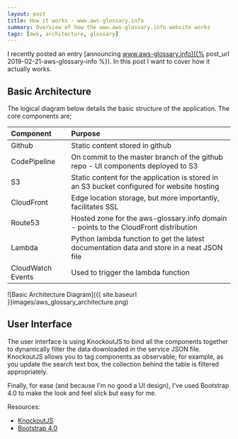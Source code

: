 ```yaml
---
layout: post
title: How it works - www.aws-glossary.info
summary: Overview of how the www.aws-glossary.info website works
tags: [aws, architecture, glossary]
---
```


I recently posted an entry [announcing www.aws-glossary.info]({% post_url 2019-02-21-aws-glossary-info %}). In this post I want to cover how it actually works.

## Basic Architecture

The logical diagram below details the basic structure of the application. The core components are;

| Component | Purpose |
|:--|:--|
|Github|Static content stored in github |
|CodePipeline|On commit to the master branch of the github repo - UI components deployed to S3|
|S3 | Static content for the application is stored in an S3 bucket configured for website hosting |
|CloudFront | Edge location storage, but more importantly, facilitates SSL  |
|Route53 | Hosted zone for the aws-glossary.info domain - points to the CloudFront distribution|
|Lambda | Python lambda function to get the latest documentation data and store in a neat JSON file |
|CloudWatch Events | Used to trigger the lambda function |

![Basic Architecture Diagram]({{ site.baseurl }}images/aws_glossary_architecture.png)

## User Interface

The user interface is using KnockoutJS to bind all the components together to dynamically filter the data downloaded in the service JSON file. KnockoutJS allows you to tag components as observable; for example, as you update the search text box, the collection behind the table is filtered appropriately.

Finally, for ease (and because I'm no good a UI design), I've used Bootstrap 4.0 to make the look and feel slick but easy for me.

Resources:

* [KnockoutJS](https://knockoutjs.com/)
* [Bootstrap 4.0](https://getbootstrap.com/)